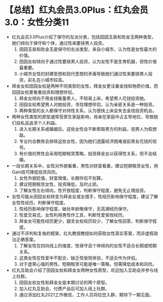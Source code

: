 # 【总结】红丸会员3.0Plus：红丸会员3.0：女性分类11

-   红丸会员3.0Plus介绍了保守的左派分类，包括田园玉泉和败金玉两种类型，她们倾向于保守和个体，通过性来要挟男人投资。
    1.  田园玉泉和败金玉是保守的左派类型，来自小城市，认为性是女性最大的价值。
    2.  田园女权倾向于通过性要挟男人投资，认为女性不是生育机器，但性价值最重要。
    3.  小城市女性的封建思想和现代思想的矛盾导致她们通过性来要挟男人投资，彩礼在小城市较高。
-   拜金女和田园女权是两种不同类型的女性，拜金女更注重金钱和物质价值，而田园女权更看重投资和理想伴侣。
    1.  拜金女倾向于用金钱衡量男人，不轻易上床，希望男人花钱投资她。
    2.  田园女权希望男人对她投资，寻找理想伴侣，认为亲密关系是一种投资。
    3.  两种类型的女人都保守对待性关系，认为很快上床会失去金钱投资机会。
-   两种女性类型的原型通常受原生家庭影响，母亲在家庭中占主导地位，导致她们自私且追求个人利益。
    1.  进入长期关系或婚姻后，这些女性会不断索取男方的利益，视男人为假想敌。
    2.  专业约会教练会排除这些女性，因为她们透露经济困难或前男友花钱的信号。
    3.  有价值的男性会采用短期租赁策略，投资拜金女以获得性关系，但不会结婚。
-   一段长期关系中，女性对外貌看重，男性对财富看重，建议短期租赁女性，用Gain技巧降低投资风险。
    1.  女性外貌贬值，财富增值，长期伴侣不划算。
    2.  建议短期租赁女性，投资降低，及时止损。
    3.  了解女性左右倾向，性开放程度，判断保守程度，避免无止境投资。
-   女性可能从田园女权转变为拜金女或女猎手，性经历影响保守程度，建议了解女性性经历，判断保守程度。
    1.  性经历影响保守程度，破处年龄晚保守，无高潮经历保守。
    2.  性爱交易式，女性利用男性作工具，判断性爱愉悦经历。
    3.  拜金女可能性经历更少，甜言女权经历较少，了解女性回答，判断保守程度。
-   通过不评判和复格的框架，红丸教授教授如何获取女性真实答案，而非虚假政治正确答案。
    1.  了解女性在四向线上的维度，性保守且个体倾向的女性不适合长期或短期关系。
    2.  这类女性在性爱中不配合，缺乏性愉悦体验，不适合作为伴侣。
    3.  对于虚荣心强的男性，短期租赁可能是唯一策略，但需降低成本和风险。
-   红丸互助会介绍了田园女权和拜金女两种女性原型，欢迎加入互助会并参与线上社群。
    1.  田园女权女性和拜金女是本期讨论的两个原型。
    2.  加入红丸互助会，付费产品后可加入线上社群。
    3.  通过添加红丸2021工作微信，工作人员将拉您入群，期待下一期见面。